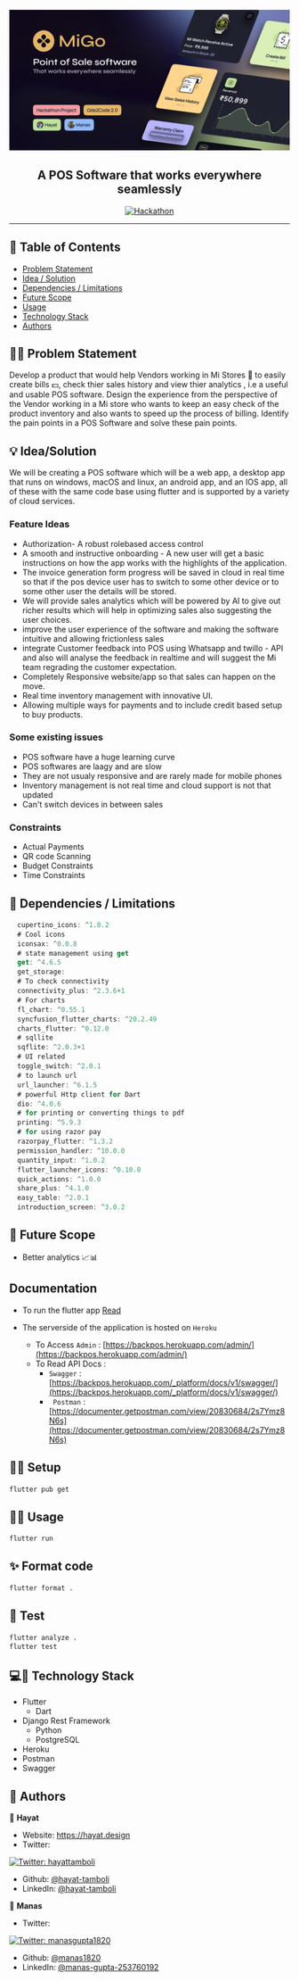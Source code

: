 <p align="center">
<img src="./assets/file_cover.png" alt="Project logo"></a>
</p>
</p>

<p align="center">
<h2 align="center">A POS Software that works everywhere seamlessly</h2>

<div align="center">

[![Hackathon](https://img.shields.io/badge/hackathon-Ode2Code%202.0-orange.svg)](https://hacknu2-0.github.io/)

</div>

---

## 📝 Table of Contents
- [Problem Statement](#problem_statement)
- [Idea / Solution](#idea)
- [Dependencies / Limitations](#limitations)
- [Future Scope](#future_scope)
- [Usage](#usage)
- [Technology Stack](#tech_stack)
- [Authors](#authors)

<a name="problem_statement"></a>

## 🐱‍👤 Problem Statement

Develop a product that would help Vendors working in Mi Stores 🏪 to easily create bills 💵, check thier sales history and view thier analytics , i.e a useful and usable POS software. Design the experience from the perspective of the Vendor working in a Mi store who wants to keep an easy check of the product inventory and also wants to speed up the process of billing. Identify the pain points in a POS Software and solve these pain points.
<a name="idea"></a>

## 💡 Idea/Solution

We will be creating a POS software which will be a web app, a desktop app that runs on windows, macOS and linux, an android app, and an IOS app, all of these with the same code base using flutter and is supported by a variety of cloud services.

### Feature Ideas
- Authorization- A robust rolebased access control
- A smooth and instructive onboarding - A new user will get a basic instructions on how the app works with the highlights of the application.
- The invoice generation form progress will be saved in cloud in real time so that if the pos device user has to switch to some other device or to some other user the details will be stored.
- We will provide sales analytics which will be powered by AI to give out richer results which will help in optimizing sales also suggesting the user choices.
- improve the user experience of the software and making the software intuitive and allowing frictionless sales
- integrate Customer feedback into POS using Whatsapp and twillo - API and also will analyse the feedback in realtime and will suggest the Mi team regrading the customer expectation.
- Completely Responsive website/app so that sales can happen on the move.
- Real time inventory management with innovative UI.
- Allowing multiple ways for payments and to include credit based setup to buy products.

### Some existing issues
- POS software have a huge learning curve
- POS softwares are laagy and are slow
- They are not usualy responsive and are rarely made for mobile phones
- Inventory management is not real time and cloud support is not that updated
- Can't switch devices in between sales

### Constraints
- Actual Payments
- QR code Scanning
- Budget Constraints
- Time Constraints

<a name="limitations"></a>

## 🚧 Dependencies / Limitations

```dart
  cupertino_icons: ^1.0.2
  # Cool icons
  iconsax: ^0.0.8
  # state management using get
  get: ^4.6.5
  get_storage:
  # To check connectivity
  connectivity_plus: ^2.3.6+1
  # For charts
  fl_chart: ^0.55.1
  syncfusion_flutter_charts: ^20.2.49
  charts_flutter: ^0.12.0
  # sqllite
  sqflite: ^2.0.3+1
  # UI related
  toggle_switch: ^2.0.1
  # to launch url
  url_launcher: ^6.1.5
  # powerful Http client for Dart
  dio: ^4.0.6
  # for printing or converting things to pdf
  printing: ^5.9.3
  # for using razor pay
  razorpay_flutter: ^1.3.2
  permission_handler: ^10.0.0
  quantity_input: ^1.0.2
  flutter_launcher_icons: ^0.10.0
  quick_actions: ^1.0.0
  share_plus: ^4.1.0
  easy_table: ^2.0.1
  introduction_screen: ^3.0.2
```

<a name="future_scope"></a>

## 🔮 Future Scope

- Better analytics 📈📊

## Documentation
- To run the flutter app [Read](#usage)

- The serverside of the application is hosted on ```Heroku```
  - To Access ```Admin``` : [https://backpos.herokuapp.com/admin/](https://backpos.herokuapp.com/admin/)
  - To Read API Docs : 
    - ```Swagger``` : [https://backpos.herokuapp.com/_platform/docs/v1/swagger/](https://backpos.herokuapp.com/_platform/docs/v1/swagger/)
    - ``` Postman``` : [https://documenter.getpostman.com/view/20830684/2s7Ymz8N6s](https://documenter.getpostman.com/view/20830684/2s7Ymz8N6s)


<a name="usage"></a>

## 👷‍♂️ Setup


```sh
flutter pub get
```

## 👷‍♂️ Usage

```sh
flutter run
```

## ✨ Format code

```sh
flutter format .
```

## 🧪 Test

```sh
flutter analyze .
flutter test
```

<a name="tech_stack"></a>

## 💻📱 Technology Stack

- Flutter
  - Dart
- Django Rest Framework
  - Python
  - PostgreSQL
- Heroku
- Postman
- Swagger

<a name="authors"></a>

## 👥 Authors

👤 **Hayat**

* Website: https://hayat.design
* Twitter:
<a href="https://twitter.com/hayattamboli" target="_blank">
    <img alt="Twitter: hayattamboli" src="https://img.shields.io/twitter/follow/hayattamboli.svg?style=social" />
  </a>
  
* Github: [@hayat-tamboli](https://github.com/hayat-tamboli)
* LinkedIn: [@hayat-tamboli](https://linkedin.com/in/hayat-tamboli)

👤 **Manas**

* Twitter: 
<a href="https://twitter.com/manasgupta1820" target="_blank">
    <img alt="Twitter: manasgupta1820" src="https://img.shields.io/twitter/follow/manasgupta1820.svg?style=social" />
  </a>
  
* Github: [@manas1820](https://github.com/manas1820)
* LinkedIn: [@manas-gupta-253760192](https://www.linkedin.com/in/manas-gupta-253760192)




